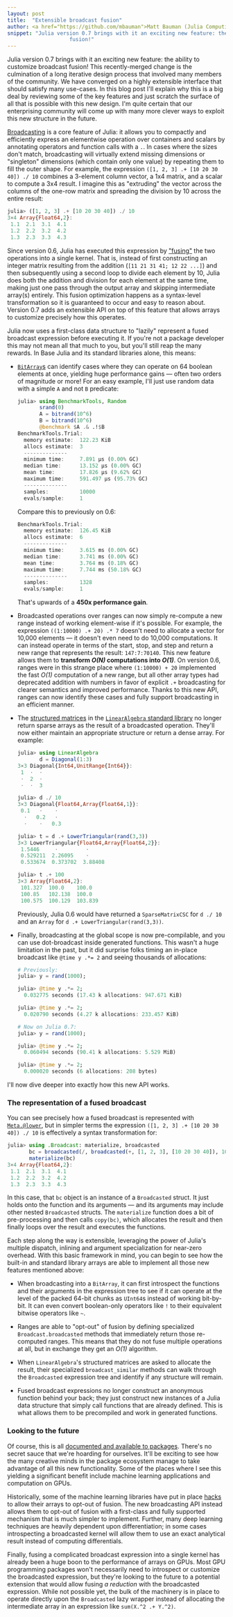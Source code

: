 ```yaml
---
layout: post
title:  "Extensible broadcast fusion"
author: <a href="https://github.com/mbauman">Matt Bauman (Julia Computing)</a>
snippet: "Julia version 0.7 brings with it an exciting new feature: the ability to customize broadcast
					fusion!"
---
```


Julia version 0.7 brings with it an exciting new feature: the ability to customize broadcast
fusion! This recently-merged change is the culmination of a long iterative design process
that involved many members of the community. We have converged on a highly extensible
interface that should satisfy many use-cases. In this blog post I'll explain why this is a
big deal by reviewing some of the key features and just scratch the surface of all that is
possible with this new design. I'm quite certain that our enterprising community will come
up with many more clever ways to exploit this new structure in the future.

[Broadcasting][] is a core feature of Julia: it allows you to compactly and efficiently
express an elementwise operation over containers and scalars by annotating operators and
function calls with a `.`. In cases where the sizes don't match, broadcasting will virtually
extend missing dimensions or "singleton" dimensions (which contain only one value) by
repeating them to fill the outer shape. For example, the expression `([1, 2, 3] .+ [10 20 30
40]) ./ 10` combines a 3-element column vector, a 1x4 matrix, and a scalar to compute a 3x4
result. I imagine this as "extruding" the vector across the columns of the one-row matrix
and spreading the division by 10 across the entire result:

```julia
julia> ([1, 2, 3] .+ [10 20 30 40]) ./ 10
3×4 Array{Float64,2}:
 1.1  2.1  3.1  4.1
 1.2  2.2  3.2  4.2
 1.3  2.3  3.3  4.3
```

Since version 0.6, Julia has executed this expression by ["fusing"][] the two operations
into a single kernel. That is, instead of first constructing an integer matrix resulting
from the addition (`[11 21 31 41; 12 22 ...]`) and then subsequently using a second loop to
divide each element by 10, Julia does both the addition and division for each element at the
same time, making just one pass through the output array and skipping intermediate array(s)
entirely. This fusion optimization happens as a syntax-level transformation so it is
guaranteed to occur and easy to reason about. Version 0.7 adds an extensible API on top of
this feature that allows arrays to customize precisely how this operates.

Julia now uses a first-class data structure to "lazily" represent a fused broadcast
expression before executing it. If you're not a package developer this may not mean all that
much to you, but you'll still reap the many rewards. In Base Julia and its standard
libraries alone, this means:

* [`BitArray`s][] can identify cases where they can operate on 64 boolean elements at once,
  yielding huge performance gains — often two orders of magnitude or more! For an easy
  example, I'll just use random data with a simple `A` and not `B` predicate:

	```julia
	julia> using BenchmarkTools, Random
	       srand(0)
	       A = bitrand(10^6)
	       B = bitrand(10^6)
	       @benchmark $A .& .!$B
	BenchmarkTools.Trial:
	  memory estimate:  122.23 KiB
	  allocs estimate:  3
	  --------------
	  minimum time:     7.891 μs (0.00% GC)
	  median time:      13.152 μs (0.00% GC)
	  mean time:        17.826 μs (9.62% GC)
	  maximum time:     591.497 μs (95.73% GC)
	  --------------
	  samples:          10000
	  evals/sample:     1
	```

	Compare this to previously on 0.6:

	```julia
	BenchmarkTools.Trial:
	  memory estimate:  126.45 KiB
	  allocs estimate:  6
	  --------------
	  minimum time:     3.615 ms (0.00% GC)
	  median time:      3.741 ms (0.00% GC)
	  mean time:        3.764 ms (0.18% GC)
	  maximum time:     7.744 ms (50.18% GC)
	  --------------
	  samples:          1328
	  evals/sample:     1
    ```

	That's upwards of a **450x performance gain**.

* Broadcasted operations over ranges can now simply re-compute a new range instead of
  working element-wise if it's possible. For example, the expression `((1:10000) .+ 20) .* 7`
  doesn't need to allocate a vector for 10,000 elements — it doesn't even need to do 10,000
  computations. It can instead operate in terms of the start, stop, and step and return a
  new range that represents the result: `147:7:70140`. This new feature allows them to
  **transform _O(N)_ computations into _O(1)_**. On version 0.6, ranges were in this strange
  place where `(1:10000) + 20` implemented the fast _O(1)_ computation of a new range, but
  all other array types had deprecated addition with numbers in favor of explicit `.+`
  broadcasting for clearer semantics and improved performance. Thanks to this new API,
  ranges can now identify these cases and fully support broadcasting in an efficient manner.

* The [structured matrices][] in the [`LinearAlgebra` standard library][] no longer return
  sparse arrays as the result of a broadcasted operation. They'll now either maintain an
  appropriate structure or return a dense array. For example:

    ```julia
	julia> using LinearAlgebra
	       d = Diagonal(1:3)
	3×3 Diagonal{Int64,UnitRange{Int64}}:
	 1  ⋅  ⋅
	 ⋅  2  ⋅
	 ⋅  ⋅  3

	julia> d ./ 10
	3×3 Diagonal{Float64,Array{Float64,1}}:
	 0.1   ⋅    ⋅
	  ⋅   0.2   ⋅
	  ⋅    ⋅   0.3

	julia> t = d .+ LowerTriangular(rand(3,3))
	3×3 LowerTriangular{Float64,Array{Float64,2}}:
	 1.5446     ⋅         ⋅
	 0.529211  2.26095    ⋅
	 0.533674  0.373702  3.88408

	julia> t .+ 100
	3×3 Array{Float64,2}:
	 101.327  100.0    100.0
	 100.85   102.138  100.0
	 100.575  100.129  103.839
    ```

	Previously, Julia 0.6 would have returned a `SparseMatrixCSC` for `d ./ 10` and an `Array` for `d .+ LowerTriangular(rand(3,3))`.

* Finally, broadcasting at the global scope is now pre-compilable, and you can use
  dot-broadcast inside generated functions. This wasn't a huge limitation in the past, but
  it did surprise folks timing an in-place broadcast like `@time y .*= 2` and seeing thousands of allocations:

    ```julia
	# Previously:
	julia> y = rand(1000);

	julia> @time y .*= 2;
	  0.032775 seconds (17.43 k allocations: 947.671 KiB)

	julia> @time y .*= 2;
	  0.020790 seconds (4.27 k allocations: 233.457 KiB)

	# Now on Julia 0.7:
	julia> y = rand(1000);

	julia> @time y .*= 2;
	  0.060494 seconds (90.41 k allocations: 5.529 MiB)

	julia> @time y .*= 2;
	  0.000020 seconds (6 allocations: 208 bytes)
	```

I'll now dive deeper into exactly how this new API works.

### The representation of a fused broadcast

You can see precisely how a fused broadcast is represented with [`Meta.@lower`][], but in
simpler terms the expression `([1, 2, 3] .+ [10 20 30 40]) ./ 10` is effectively a syntax
transformation for:

```julia
julia> using .Broadcast: materialize, broadcasted
       bc = broadcasted(/, broadcasted(+, [1, 2, 3], [10 20 30 40]), 10)
       materialize(bc)
3×4 Array{Float64,2}:
 1.1  2.1  3.1  4.1
 1.2  2.2  3.2  4.2
 1.3  2.3  3.3  4.3
```

In this case, that `bc` object is an instance of a `Broadcasted` struct. It just holds onto
the function and its arguments — and its arguments may include other nested `Broadcasted`
structs. The `materialize` function does a bit of pre-processing and then calls `copy(bc)`,
which allocates the result and then finally loops over the result and executes the functions.

Each step along the way is extensible, leveraging the power of Julia's multiple dispatch,
inlining and argument specialization for near-zero overhead. With this basic framework in
mind, you can begin to see how the built-in and standard library arrays are able to
implement all those new features mentioned above:

* When broadcasting into a `BitArray`, it can first introspect the functions and their
  arguments in the expression tree to see if it can operate at the level of the packed
  64-bit chunks as `UInt64`s instead of working bit-by-bit. It can even convert boolean-only
  operators like `!` to their equivalent bitwise operators like `~`.

* Ranges are able to "opt-out" of fusion by defining specialized `Broadcast.broadcasted`
  methods that immediately return those re-computed ranges. This means that they do not fuse
  multiple operations at all, but in exchange they get an _O(1)_ algorithm.

* When `LinearAlgebra`'s structured matrices are asked to allocate the result, their
  specialized `broadcast_similar` methods can walk through the `Broadcasted` expression tree
  and identify if any structure will remain.

* Fused broadcast expressions no longer construct an anonymous function behind your back;
  they just construct new instances of a Julia data structure that simply call functions
  that are already defined. This is what allows them to be precompiled and work in generated
  functions.

### Looking to the future

Of course, this is all [documented and available to packages][]. There's no secret sauce that
we're hoarding for ourselves. It'll be exciting to see how the many creative minds in the
package ecosystem manage to take advantage of all this new functionality. Some of the places
where I see this yielding a significant benefit include machine learning applications and
computation on GPUs.

Historically, some of the machine learning libraries have put in place [hacks][] to allow their arrays to
opt-out of fusion. The new broadcasting API instead allows them to opt-out of fusion with a first-class and fully
supported mechanism that is much simpler to implement. Further, many deep learning
techniques are heavily dependent upon differentiation; in some cases introspecting a
broadcasted kernel will allow them to use an exact analytical result instead of computing
differentials.

Finally, fusing a complicated broadcast expression into a single kernel has already been a
huge boon to the performance of arrays on GPUs. Most GPU programming packages won't
necessarily need to introspect or customize the broadcasted expression, but they're looking
to the future to a potential extension that would allow fusing _a reduction_ with the
broadcasted expression. While not possible yet, the bulk of the machinery is in place to
operate directly upon the `Broadcasted` lazy wrapper instead of allocating the intermediate
array in an expression like `sum(X.^2 .+ Y.^2)`.


[Broadcasting]: https://docs.julialang.org/en/latest/manual/arrays/#Broadcasting-1 "Julia documentation for Broadcasting"
["fusing"]: https://julialang.org/blog/2017/01/moredots "More Dots: Syntactic Loop Fusion in Julia"
[hacks]: https://github.com/MikeInnes/TakingBroadcastSeriously.jl "TakingBroadcastSeriously.jl"
[documented and available to packages]: https://docs.julialang.org/en/latest/manual/interfaces/#man-interfaces-broadcasting-1 "Julia manual: Customizing broadcast"
[`BitArray`s]: https://docs.julialang.org/en/latest/base/arrays/#Base.BitArray "Julia documentation for BitArray"
[`LinearAlgebra` standard library]: https://docs.julialang.org/en/latest/stdlib/LinearAlgebra/#Linear-Algebra-1 "Julia documentation for LinearAlgebra"
[structured matrices]: https://docs.julialang.org/en/latest/stdlib/LinearAlgebra/#Special-matrices-1 "Special matrices in LinearAlgebra"
[`Meta.@lower`]: https://docs.julialang.org/en/latest/base/base/#Base.Meta.@lower "Julia documentation: `Meta.@lower`"
